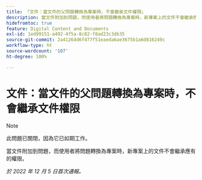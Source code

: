 ```yaml
---
title: 「文件：當文件的父問題轉換為專案時，不會繼承文件權限」
description: 當文件附加到問題，而使用者將問題轉換為專案時，新專案上的文件不會繼承應有的權限。
hidefromtoc: true
feature: Digital Content and Documents
exl-id: 1ed99151-a492-4f5a-8c82-f8ad23c3db35
source-git-commit: 2a41264d6f477f51eaeda6ae3675b1a6d816249c
workflow-type: ht
source-wordcount: '107'
ht-degree: 100%

---
```


# 文件：當文件的父問題轉換為專案時，不會繼承文件權限

>[!NOTE]
>
>此問題已關閉，因為它已如期工作。

<!--This issue is on both WF and WFP TOCs-->

當文件附加到問題，而使用者將問題轉換為專案時，新專案上的文件不會繼承應有的權限。

_於 2022 年 12 月 5 日首次通報。_
